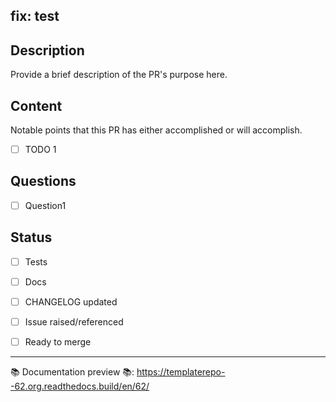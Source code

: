 ## fix: test
## Description
Provide a brief description of the PR's purpose here.

## Content
Notable points that this PR has either accomplished or will accomplish.
- [ ] TODO 1

## Questions
- [ ] Question1

## Status
 - [ ] Tests
 - [ ] Docs
 - [ ] CHANGELOG updated
 - [ ] Issue raised/referenced
 - [ ] Ready to merge


<!-- readthedocs-preview templaterepo start -->
----
:books: Documentation preview :books:: https://templaterepo--62.org.readthedocs.build/en/62/

<!-- readthedocs-preview templaterepo end -->
